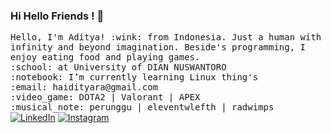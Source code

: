 ### Hi Hello Friends ! 👋


<p align="left">
  <samp>
    Hello, I'm Aditya! :wink: from Indonesia.
    Just a human with infinity and beyond imagination. Beside's programming, I enjoy eating food and playing games.<br>
    :school:  at University of DIAN NUSWANTORO <br>
    :notebook: I’m currently learning Linux thing's <br>
    :email:	haidityara@gmail.com <br>
    :video_game: DOTA2 | Valorant | APEX <br>
    :musical_note: perunggu | eleventwlefth | radwimps <br>
  </samp>
  <a href="https://www.linkedin.com/in/haidityara/" target="_blank"><img src="https://img.shields.io/badge/LinkedIn-%230077B5.svg?&style=flat-square&logo=linkedin&logoColor=white" alt="LinkedIn"></a>
<a href="https://www.instagram.com/haidityara/" target="_blank"><img src="https://img.shields.io/badge/Instagram-%23E4405F.svg?&style=flat-square&logo=instagram&logoColor=white" alt="Instagram"></a><br>




